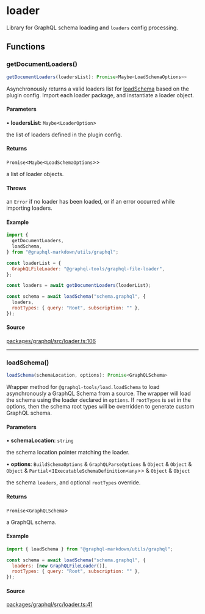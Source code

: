 # loader

Library for GraphQL schema loading and `loaders` config processing.

## Functions

### getDocumentLoaders()

```ts
getDocumentLoaders(loadersList): Promise<Maybe<LoadSchemaOptions>>
```

Asynchronously returns a valid loaders list for [loadSchema](loader.md#loadschema) based on the plugin config.
Import each loader package, and instantiate a loader object.

#### Parameters

• **loadersList**: `Maybe`\<`LoaderOption`\>

the list of loaders defined in the plugin config.

#### Returns

`Promise`\<`Maybe`\<`LoadSchemaOptions`\>\>

a list of loader objects.

#### Throws

an `Error` if no loader has been loaded, or if an error occurred while importing loaders.

#### Example

```js
import {
  getDocumentLoaders,
  loadSchema,
} from "@graphql-markdown/utils/graphql";

const loaderList = {
  GraphQLFileLoader: "@graphql-tools/graphql-file-loader",
};

const loaders = await getDocumentLoaders(loaderList);

const schema = await loadSchema("schema.graphql", {
  loaders,
  rootTypes: { query: "Root", subscription: "" },
});
```

#### Source

[packages/graphql/src/loader.ts:106](https://github.com/graphql-markdown/graphql-markdown/blob/4217d2c0/packages/graphql/src/loader.ts#L106)

---

### loadSchema()

```ts
loadSchema(schemaLocation, options): Promise<GraphQLSchema>
```

Wrapper method for `@graphql-tools/load.loadSchema` to load asynchronously a GraphQL Schema from a source.
The wrapper will load the schema using the loader declared in `options`.
If `rootTypes` is set in the options, then the schema root types will be overridden to generate custom GraphQL schema.

#### Parameters

• **schemaLocation**: `string`

the schema location pointer matching the loader.

• **options**: `BuildSchemaOptions` & `GraphQLParseOptions` & `Object` & `Object` & `Object` & `Partial`\<`IExecutableSchemaDefinition`\<`any`\>\> & `Object` & `Object`

the schema `loaders`, and optional `rootTypes` override.

#### Returns

`Promise`\<`GraphQLSchema`\>

a GraphQL schema.

#### Example

```js
import { loadSchema } from "@graphql-markdown/utils/graphql";

const schema = await loadSchema("schema.graphql", {
  loaders: [new GraphQLFileLoader()],
  rootTypes: { query: "Root", subscription: "" },
});
```

#### Source

[packages/graphql/src/loader.ts:41](https://github.com/graphql-markdown/graphql-markdown/blob/4217d2c0/packages/graphql/src/loader.ts#L41)
